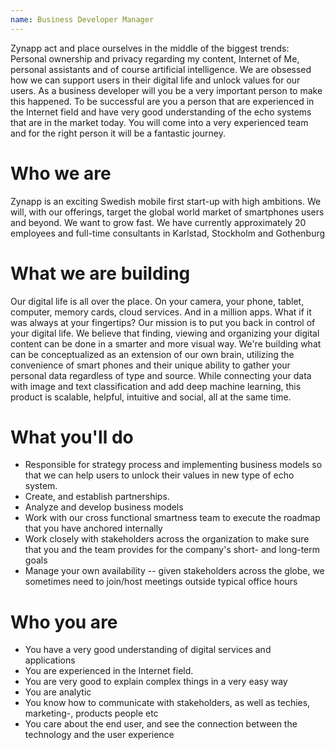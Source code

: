 ```yaml
---
name: Business Developer Manager
---
```

Zynapp act and place ourselves in the middle of the biggest trends: Personal ownership and privacy regarding my content, Internet of Me, personal assistants and of course artificial intelligence. We are obsessed how we can support users in their digital life and unlock values for our users. As a business developer will you be a very important person to make this happened. To be successful are you a person that are experienced in the Internet field and have very good understanding of the echo systems that are in the market today. You will come into a very experienced team and for the right person it will be a fantastic journey. 

# Who we are

Zynapp is an exciting Swedish mobile first start-up with high ambitions. We will, with our offerings, target the global world market of smartphones users and beyond. We want to grow fast. We have currently approximately 20 employees and full-time consultants in Karlstad, Stockholm and Gothenburg

# What we are building

Our digital life is all over the place. On your camera, your phone, tablet, computer, memory cards, cloud services. And in a million apps. What if it was always at your fingertips? Our mission is to put you back in control of your digital life. We believe that finding, viewing and organizing your digital content can be done in a smarter and more visual way. We're building what can be conceptualized as an extension of our own brain, utilizing the convenience of smart phones and their unique ability to gather your personal data regardless of type and source. While connecting your data with image and text classification and add deep machine learning, this product is scalable, helpful, intuitive and social, all at the same time.

# What you'll do

-   Responsible for strategy process and implementing business models so that we can help users to unlock their values in new type of echo system.
-   Create, and establish partnerships. 
-   Analyze and develop business models 
-   Work with our cross functional smartness team to execute the roadmap that you have anchored internally 
-   Work closely with stakeholders across the organization to make sure that you and the team provides for the company's short- and long-term goals
-   Manage your own availability -- given stakeholders across the globe, we sometimes need to join/host meetings outside typical office hours

# Who you are

-   You have a very good understanding of digital services and applications 
-   You are experienced in the Internet field. 
-   You are very good to explain complex things in a very easy way
-   You are analytic
-   You know how to communicate with stakeholders, as well as techies, marketing-, products people etc
-   You care about the end user, and see the connection between the technology and the user experience